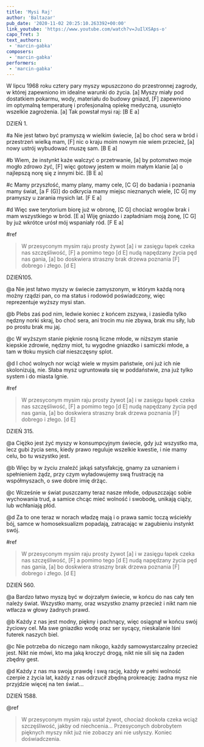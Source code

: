 ```yaml
---
title: 'Mysi Raj'
author: 'Baltazar'
pub_date: '2020-11-02 20:25:10.263392+00:00'
link_youtube: 'https://www.youtube.com/watch?v=JuIlXSAps-o'
capo_fret: 3
text_authors:
 - 'marcin-gabka'
composers:
 - 'marcin-gabka'
performers:
 - 'marcin-gabka'
---
```


W lipcu 1968 roku cztery pary myszy wpuszczono do przestronnej zagrody, w której zapewniono im idealne warunki do życia. [a]
Myszy miały pod dostatkiem pokarmu, wody, materiału do budowy gniazd, [F]
zapewniono im optymalną temperaturę i profesjonalną opiekę medyczną, usunięto wszelkie zagrożenia. [a]
Tak powstał mysi raj: [B E a]

DZIEŃ 1.

#a
Nie jest łatwo być pramyszą w wielkim świecie,  	[a]
bo choć sera w bród i przestrzeń wielką mam,   	[F]
nic o kraju moim nowym nie wiem przecież,  		[a]
nowy ustrój wybudować muszę sam. 			[B E a]

#b
Wiem, że instynkt każe walczyć o przetrwanie,   	[a]
by potomstwo moje mogło zdrowo żyć,   		[F]
więc gotowy jestem w moim małym klanie 		[a]
o najlepszą norę się z innymi bić.   			[B E a]

#c
Mamy przyszłość, mamy plany, mamy cele,    		[C G]
do badania i poznania mamy świat,    		           [a F (G)]
do odkrycia mamy miejsc nieznanych wiele,    	[C G]
my pramyszy u zarania mysich lat.     			[F E a]

#d
Więc swe terytorium biorę już w obronę,   		[C G]
chociaż wrogów brak i mam wszystkiego w bród. 	[E a]
Wiję gniazdo i zapładniam moją żonę,    		[C G]
by już wkrótce urósł mój wspaniały ród.    		[F E a]

#ref
>W przesyconym mysim raju prosty żywot     	[a]
>i w zasięgu łapek czeka nas szczęśliwość,                	[F]
>a pomimo tego                                                                     	[d E]
>nudą napędzany życia pęd nas gania,                         	[a]
>bo doskwiera straszny brak drzewa poznania      	[F]
>dobrego i złego.                                                                     	[d E]

DZIEŃ105.

@a
Nie jest łatwo myszy w świecie zamyszonym,
w którym każdą norą możny rządzi pan,
co ma status i rodowód poświadczony,
więc reprezentuje wyższy mysi stan.

@b
Plebs zaś pod nim, ledwie koniec z końcem zszywa,
i zasiedla tylko nędzny norki skraj,
bo choć sera, ani trocin mu nie zbywa,
brak mu siły, lub po prostu brak mu jaj.

@c
W wyższym stanie pięknie rosną liczne młode,
w niższym stanie kiepskie zdrowie, nędzny miot,
tu wygodne gniazdko i samiczki młode,
a tam w tłoku mysich ciał nieszczęsny splot.

@d
I choć wolnych nor wciąż wiele w mysim państwie,
oni już ich nie skolonizują, nie.
Słaba mysz ugruntowała się w poddaństwie,
zna już tylko system i do miasta lgnie.

#ref
>W przesyconym mysim raju prosty żywot     	[a]
>i w zasięgu łapek czeka nas szczęśliwość,                	[F]
>a pomimo tego                                                                     	[d E]
>nudą napędzany życia pęd nas gania,                         	[a]
>bo doskwiera straszny brak drzewa poznania      	[F]
>dobrego i złego.                                                                     	[d E]

DZIEŃ 315.

@a
Ciężko jest żyć myszy w konsumpcyjnym świecie,
gdy już wszystko ma, lecz gubi życia sens,
kiedy prawo reguluje wszelkie kwestie,
i nie mamy celu, bo tu wszystko jest.

@b
Więc by w życiu znaleźć jakąś satysfakcję,
gnamy za uznaniem i spełnieniem żądz,
przy czym wyładowujemy swą frustrację
na współmyszach, o swe dobre imię drżąc.

@c
Wcześnie w świat puszczamy teraz nasze młode,
odpuszczając sobie wychowania trud,
a samice chcąc mieć wolność i swobodę,
unikają ciąży, lub wchłaniają płód.

@d
Za to one teraz w norach władzę mają
i o prawa samic toczą wściekły bój,
samce w homoseksualizm popadają,
zatracając w zagubieniu instynkt swój.

#ref
>W przesyconym mysim raju prosty żywot     	[a]
>i w zasięgu łapek czeka nas szczęśliwość,                	[F]
>a pomimo tego                                                                     	[d E]
>nudą napędzany życia pęd nas gania,                         	[a]
>bo doskwiera straszny brak drzewa poznania      	[F]
>dobrego i złego.                                                                     	[d E]

DZIEŃ 560. 

@a
Bardzo łatwo myszą być w dojrzałym świecie,
w końcu do nas cały ten należy świat.
Wszystko mamy, oraz wszystko znamy przecież
i nikt nam nie wtłacza w głowy żadnych prawd.

@b
Każdy z nas jest modny, piękny i pachnący,
więc osiągnął w końcu swój życiowy cel.
Ma swe gniazdko wodę oraz ser sycący,
nieskalanie lśni futerek naszych biel.

@c
Nie potrzeba do niczego nam nikogo,
każdy samowystarczalny przecież jest.
Nikt nie mówi, kto ma jaką kroczyć drogą,
nikt nie sili się na żaden zbędny gest.

@d
Każdy z nas ma swoją prawdę i swą rację,
każdy w pełni wolność czerpie z życia lat,
każdy z nas odrzucił zbędną prokreację:
żadna mysz nie przyjdzie więcej na ten świat…

DZIEŃ 1588.

@ref
>W przesyconym mysim raju ustał żywot,
>chociaż dookoła czeka wciąż szczęśliwość, 
>jakby od niechcenia…
>Przesyconych dobrobytem pięknych myszy
>nikt już nie zobaczy ani nie usłyszy.
>Koniec doświadczenia.
